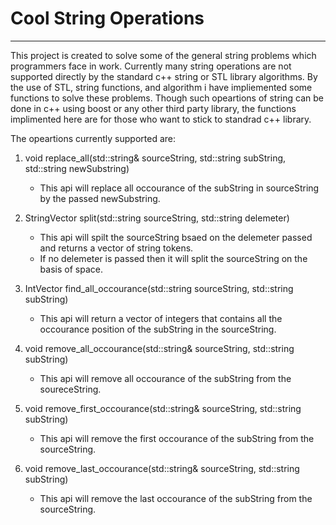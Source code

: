 #     Cool String Operations
--------------------------------
This project is created to solve some of the general string problems which programmers face in work. Currently many string operations are not supported directly by the standard c++ string or STL library algorithms. By the use of STL, string functions, and algorithm i have impliemented some functions to solve these problems. Though such opeartions of string can be done in c++ using boost or any other third party library, the functions implimented here are for those who want to stick to standrad c++ library.

The opeartions currently supported are:
1. void replace_all(std::string& sourceString, std::string subString, std::string newSubstring)
   - This api will replace all occourance of the subString in sourceString by the passed newSubstring.
   
2. StringVector split(std::string sourceString, std::string delemeter)
   - This api will spilt the sourceString bsaed on the delemeter passed and returns a vector of string tokens.
   - If no delemeter is passed then it will split the sourceString on the basis of space.

3. IntVector find_all_occourance(std::string sourceString, std::string subString)
   - This api will return a vector of integers that contains all the occourance position of the subString in the sourceString.
   
4. void remove_all_occourance(std::string& sourceString, std::string subString)
   - This api will remove all occourance of the subString from the soureceString.
   
5. void remove_first_occourance(std::string& sourceString, std::string subString)
   - This api will remove the first occourance of the subString from the sourceString.
   
6. void remove_last_occourance(std::string& sourceString, std::string subString)
   - This api will remove the last occourance of the subString from the sourceString.

